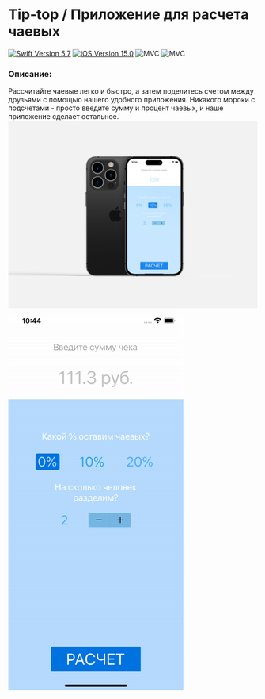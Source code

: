 # Tip-top / Приложение для расчета чаевых
<p align="left"> 
<a href="https://swift.org">
<img src="https://img.shields.io/badge/Swift-5.7-orange" alt="Swift Version 5.7" /></a>
<a href="https://developer.apple.com/ios/">
<img src="https://img.shields.io/badge/iOS-15.0%2B-success" alt="iOS Version 15.0"/></a>
<img src="https://img.shields.io/badge/MVC-ff69b4" alt="MVC" /></a>
<img src="https://img.shields.io/badge/Storyboard-purple" alt="MVC" /></a>
</p>

### Описание:
Рассчитайте чаевые легко и быстро, а затем поделитесь счетом между друзьями с помощью нашего удобного приложения. 
Никакого мороки с подсчетами - просто введите сумму и процент чаевых, и наше приложение сделает остальное.
![TipTop](https://github.com/sattarov-t/Tip-top/blob/main/mockapp.jpg?raw=true)
![TipTop](https://github.com/sattarov-t/Tip-top/blob/main/app.gif?raw=true)
